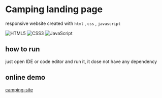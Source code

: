 # Camping landing page

responsive website created with `html` , `css` , `javascript`

![HTML5](https://img.shields.io/badge/html5-%23E34F26.svg?style=for-the-badge&logo=html5&logoColor=white)
![CSS3](https://img.shields.io/badge/css3-%231572B6.svg?style=for-the-badge&logo=css3&logoColor=white)
![JavaScript](https://img.shields.io/badge/javascript-%23323330.svg?style=for-the-badge&logo=javascript&logoColor=%23F7DF1E)

## how to run
just open IDE or code editor and run it, it dose not have any dependency

## online demo
[camping-site](https://amirhossein-gorzin.github.io/Camping-landing-page)